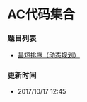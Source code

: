 # AC代码集合

### 题目列表
- [最短排序（动态规划）](https://github.com/coderben2017/codes-of-coderben/blob/master/%E6%9C%80%E7%9F%AD%E6%8E%92%E5%BA%8F.md)


### 更新时间
- 2017/10/17  12:45